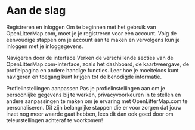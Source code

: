 # Aan de slag

Registreren en inloggen
Om te beginnen met het gebruik van OpenLitterMap.com, moet je je registreren voor een account. Volg de eenvoudige stappen om je account aan te maken en vervolgens kun je inloggen met je inloggegevens.
<nog vullen>
 
Navigeren door de interface
Verken de verschillende secties van de OpenLitterMap.com-interface, zoals het dashboard, de kaartweergave, de profielpagina en andere handige functies. Leer hoe je moeiteloos kunt navigeren en toegang kunt krijgen tot de benodigde informatie.
<nog vullen>
 
Profielinstellingen aanpassen
Pas je profielinstellingen aan om je persoonlijke gegevens bij te werken, privacyvoorkeuren in te stellen en andere aanpassingen te maken om je ervaring met OpenLitterMap.com te personaliseren.
Dit zijn belangrijke stappen die er voor zorgen dat jouw inzet nog meer waarde gaat hebben, lees dit dan ook goed door om teleurstellingen achteraf te voorkomen!
<nog vullen>
